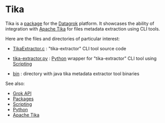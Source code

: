 # Tika

Tika is a [package](https://datagrok.ai/help/develop/develop#packages) for the [Datagrok](https://datagrok.ai) platform.
It showcases the ability of integration with [Apache Tika](https://tika.apache.org/) for files metadata extraction
using CLI tools.

Here are the files and directories of particular interest:

* [TikaExtractor.c](https://github.com/datagrok-ai/public/blob/master/packages/Tika/src/java/TikaExtractor.java)
  : "tika-extractor" CLI tool source code

* [tika-extractor.py](https://github.com/datagrok-ai/public/blob/master/packages/Tika/scripts/tika-extractor.py)
  : [Python](https://www.python.org/) wrapper for "tika-extractor" CLI tool using [Scripting](https://datagrok.ai/help/compute/scripting)

* [bin](https://github.com/datagrok-ai/public/blob/master/packages/Tika/bin)
  : directory with java tika metadata extractor tool binaries

See also:

* [Grok API](https://datagrok.ai/help/develop/js-api)
* [Packages](https://datagrok.ai/help/develop/develop#packages)
* [Scripting](https://datagrok.ai/help/compute/scripting)
* [Python](https://www.python.org/)
* [Apache Tika](https://tika.apache.org/)
